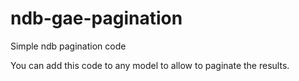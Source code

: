 ndb-gae-pagination
==================

Simple ndb pagination code

You can add this code to any model to allow to paginate the results.
